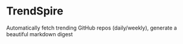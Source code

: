 # TrendSpire
Automatically fetch trending GitHub repos (daily/weekly), generate a beautiful markdown digest
